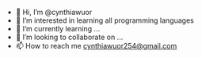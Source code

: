 - 👋 Hi, I’m @cynthiawuor
- 👀 I’m interested in learning all programming languages
- 🌱 I’m currently learning ...
- 💞️ I’m looking to collaborate on ...
- 📫 How to reach me cynthiawuor254@gmail.com

<!---
cynthiawuor/cynthiawuor is a ✨ special ✨ repository because its `README.md` (this file) appears on your GitHub profile.
You can click the Preview link to take a look at your changes.
--->
